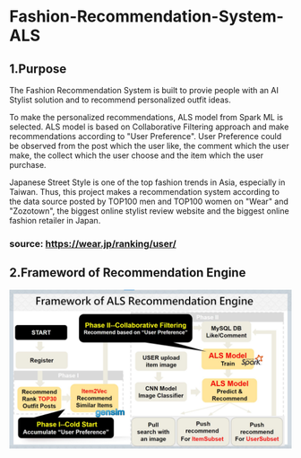 # Fashion-Recommendation-System-ALS

## 1.Purpose
The Fashion Recommendation System is built to provie people with an AI Stylist solution and to recommend personalized outfit ideas.

To make the personalized recommendations, ALS model from Spark ML is selected. ALS model is based on Collaborative Filtering approach and make recommendations according to "User Preference". User Preference could be observed from the post which the user like, the comment which the user make, the collect which the user choose and the item which the user purchase.    

Japanese Street Style is one of the top fashion trends in Asia, especially in Taiwan. Thus, this project makes a recommendation system according to the data source posted by TOP100 men and TOP100 women on  "Wear" and "Zozotown", the biggest online stylist review website and the biggest online fashion retailer in Japan. 

### **source: https://wear.jp/ranking/user/**


## 2.Frameword of Recommendation Engine
![image](https://github.com/PikoLab/Fashion-Recommendation-System-ALS/blob/main/Framework-ALS2.jpg)
